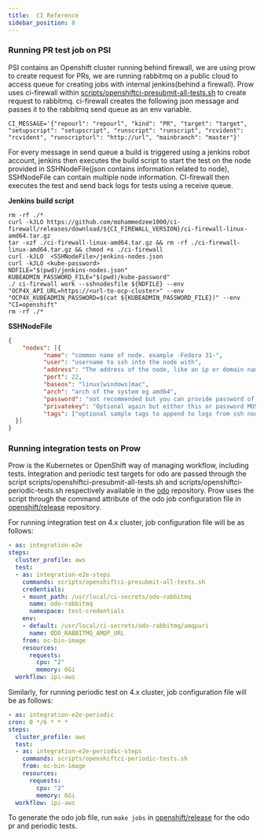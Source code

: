 ```yaml
---
title:  CI Reference
sidebar_position: 8
---
```


### Running PR test job on PSI
PSI contains an Openshift cluster running behind firewall, we are using prow to create request for PRs, we are running rabbitmq on a public cloud to access queue for creating jobs with internal jenkins(behind a firewall). Prow uses ci-firewall within [scripts/openshiftci-presubmit-all-tests.sh](https://github.com/openshift/odo/blob/main/scripts/openshiftci-presubmit-all-tests.sh) to create request to rabbitmq.
ci-firewall creates the following json message and passes it to the rabbitmq send queue as an env variable.
```
CI_MESSAGE='{"repourl": "repourl", "kind": "PR", "target": "target", "setupscript": "setupscript", "runscript": "runscript", "rcvident": "rcvident", "runscripturl": "http://url", "mainbranch": "master"}'
```
For every message in send queue a build is triggered using a jenkins robot account, jenkins then executes the build script to start the test on the node provided in SSHNodeFile(json contains information related to node), SSHNodeFile can contain multiple node information. CI-firewall then executes the test and send back logs for tests using a receive queue.

**Jenkins build script**
```shell
rm -rf ./*
curl -kJLO https://github.com/mohammedzee1000/ci-firewall/releases/download/${CI_FIREWALL_VERSION}/ci-firewall-linux-amd64.tar.gz
tar -xzf ./ci-firewall-linux-amd64.tar.gz && rm -rf ./ci-firewall-linux-amd64.tar.gz && chmod +x ./ci-firewall
curl -kJLO  <SSHNodeFile>/jenkins-nodes.json
curl -kJLO <kube-password>
NDFILE="$(pwd)/jenkins-nodes.json"
KUBEADMIN_PASSWORD_FILE="$(pwd)/kube-password"
./ ci-firewall work --sshnodesfile ${NDFILE} --env "OCP4X_API_URL=https://<url-to-ocp-cluster>" --env "OCP4X_KUBEADMIN_PASSWORD=$(cat ${KUBEADMIN_PASSWORD_FILE})" --env "CI=openshift"
rm -rf ./*
```

**SSHNodeFile**
```json
{
    "nodes": [{
          "name": "common name of node. example -Fedora 31-",
          "user": "username to ssh into the node with",
          "address": "The address of the node, like an ip or domain name without port",
          "port": 22,
          "baseos": "linux|windows|mac",
          "arch": "arch of the system eg amd64",
          "password": "not recommended but you can provide password of target node",
          "privatekey": "Optional again but either this or password MUST be given.",
          "tags": ["optional sample tags to append to logs from ssh node. Node `name is already attached as `ssh:name`"]
  }]
}
```

### Running integration tests on Prow

Prow is the Kubernetes or OpenShift way of managing workflow, including tests. Integration and periodic test targets for odo are passed through the script scripts/openshiftci-presubmit-all-tests.sh and scripts/openshiftci-periodic-tests.sh respectively available in the [odo](https://github.com/openshift/odo/tree/main/scripts) repository. Prow uses the script through the command attribute of the odo job configuration file in [openshift/release](https://github.com/openshift/release/tree/master/ci-operator/config/openshift/odo) repository.

For running integration test on 4.x cluster, job configuration file will be as follows:

```yaml
- as: integration-e2e
steps:
  cluster_profile: aws
  test:
  - as: integration-e2e-steps
    commands: scripts/openshiftci-presubmit-all-tests.sh
    credentials:
    - mount_path: /usr/local/ci-secrets/odo-rabbitmq
      name: odo-rabbitmq
      namespace: test-credentials
    env:
    - default: /usr/local/ci-secrets/odo-rabbitmq/amqpuri
      name: ODO_RABBITMQ_AMQP_URL
    from: oc-bin-image
    resources:
      requests:
        cpu: "2"
        memory: 6Gi
  workflow: ipi-aws
```

Similarly, for running periodic test on 4.x cluster, job configuration file will be as follows:

```yaml
- as: integration-e2e-periodic
cron: 0 */6 * * *
steps:
  cluster_profile: aws
  test:
  - as: integration-e2e-periodic-steps
    commands: scripts/openshiftci-periodic-tests.sh
    from: oc-bin-image
    resources:
      requests:
        cpu: "2"
        memory: 6Gi
  workflow: ipi-aws
```

To generate the odo job file, run `make jobs` in [openshift/release](https://github.com/openshift/release) for the odo pr and periodic tests.
